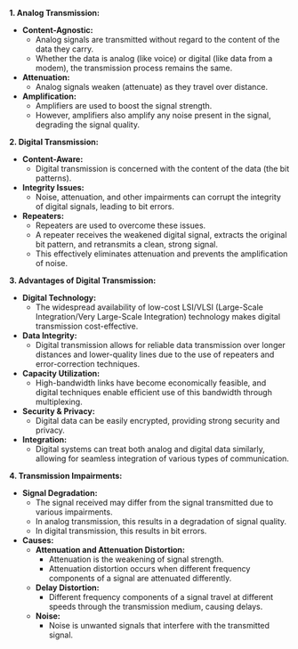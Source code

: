 **1. Analog Transmission:**
- **Content-Agnostic:**
    - Analog signals are transmitted without regard to the content of the data they carry.
    - Whether the data is analog (like voice) or digital (like data from a modem), the transmission process remains the same.
- **Attenuation:**
    - Analog signals weaken (attenuate) as they travel over distance.
- **Amplification:**
    - Amplifiers are used to boost the signal strength.
    - However, amplifiers also amplify any noise present in the signal, degrading the signal quality.

**2. Digital Transmission:**
- **Content-Aware:**
    - Digital transmission is concerned with the content of the data (the bit patterns).
- **Integrity Issues:**
    - Noise, attenuation, and other impairments can corrupt the integrity of digital signals, leading to bit errors.
- **Repeaters:**
    - Repeaters are used to overcome these issues.
    - A repeater receives the weakened digital signal, extracts the original bit pattern, and retransmits a clean, strong signal.
    - This effectively eliminates attenuation and prevents the amplification of noise.

**3. Advantages of Digital Transmission:**
- **Digital Technology:**
    - The widespread availability of low-cost LSI/VLSI (Large-Scale Integration/Very Large-Scale Integration) technology makes digital transmission cost-effective.
- **Data Integrity:**
    - Digital transmission allows for reliable data transmission over longer distances and lower-quality lines due to the use of repeaters and error-correction techniques.
- **Capacity Utilization:**
    - High-bandwidth links have become economically feasible, and digital techniques enable efficient use of this bandwidth through multiplexing.
- **Security & Privacy:**
    - Digital data can be easily encrypted, providing strong security and privacy.
- **Integration:**
    - Digital systems can treat both analog and digital data similarly, allowing for seamless integration of various types of communication.

**4. Transmission Impairments:**
- **Signal Degradation:**
    - The signal received may differ from the signal transmitted due to various impairments.
    - In analog transmission, this results in a degradation of signal quality.
    - In digital transmission, this results in bit errors.
- **Causes:**
    - **Attenuation and Attenuation Distortion:**
        - Attenuation is the weakening of signal strength.
        - Attenuation distortion occurs when different frequency components of a signal are attenuated differently.
    - **Delay Distortion:**
        - Different frequency components of a signal travel at different speeds through the transmission medium, causing delays.
    - **Noise:**
        - Noise is unwanted signals that interfere with the transmitted signal.

